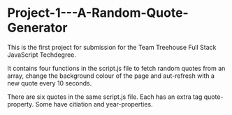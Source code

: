 # Project-1---A-Random-Quote-Generator
 
This is the first project for submission for the Team Treehouse Full Stack JavaScript Techdegree.

It contains four functions in the script.js file to fetch random quotes from an array, change the background colour of the page and aut-refresh with a new quote every 10 seconds. 

There are six quotes in the same script.js file. Each has an extra tag quote-property. Some have citiation and year-properties.